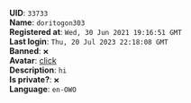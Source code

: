 **UID**: `33733`  
**Name**: `doritogon303`  
**Registered at**: `Wed, 30 Jun 2021 19:16:51 GMT`  
**Last login**: `Thu, 20 Jul 2023 22:18:08 GMT`  
**Banned**: `❌`  
**Avatar**: [click](/avatars/3b6515d7-0500-4c13-a324-c85607726c98.png)  
**Description**: ```hi```  
**Is private?**: `❌`  
**Language**: `en-OWO`